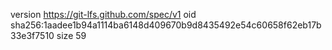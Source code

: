 version https://git-lfs.github.com/spec/v1
oid sha256:1aadee1b94a1114ba6148d409670b9d8435492e54c60658f62eb17b33e3f7510
size 59
